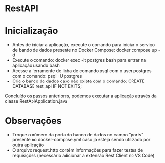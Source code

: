# RestAPI

# Inicialização
- Antes de iniciar a aplicação, execute o comando para iniciar o serviço de bando de dados presente no Docker Compose: docker compose up -d
- Execute o comando: docker exec -it postgres bash para entrar na aplicação usando bash
- Acesse a ferramente de linha de comando psql com o user postgres com o comando: psql -U postgres
- Crie o banco de dados caso não exista com o comando: CREATE DATABASE rest_api IF NOT EXITS;

Concluído os passos anteriores, podemos executar a aplicação através da classe RestApiApplication.java

# Observações
- Troque o número da porta do banco de dados no campo "ports" presente no docker-compose.yml caso já esteja sendo utilizado por outra aplicação
- O arquivo request.http contém informações para fazer testes de requisições (necessário adicionar a extensão Rest Client no VS Code)